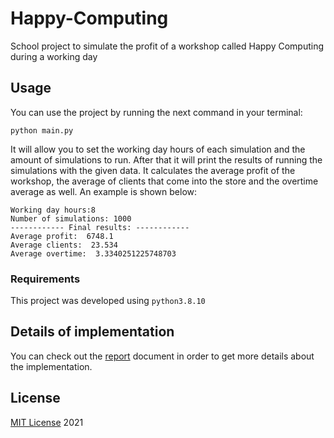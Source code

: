 # Happy-Computing
School project to simulate the profit of a workshop called Happy Computing during a working day

## Usage

You can use the project by running the next command in your terminal:
```
python main.py
```

It will allow you to set the working day hours of each simulation and the amount of simulations to run. After that it will print the results of running the simulations with the given data. It calculates the average profit of the workshop, the average of clients that come into the store and the overtime average as well. An example is shown below:
```
Working day hours:8
Number of simulations: 1000
------------ Final results: ------------
Average profit:  6748.1
Average clients:  23.534
Average overtime:  3.3340251225748703
```

### Requirements

This project was developed using `python3.8.10`

## Details of implementation

You can check out the [report](report.md) document in order to get more details about the implementation.

## License

[MIT License](LICENSE) 2021